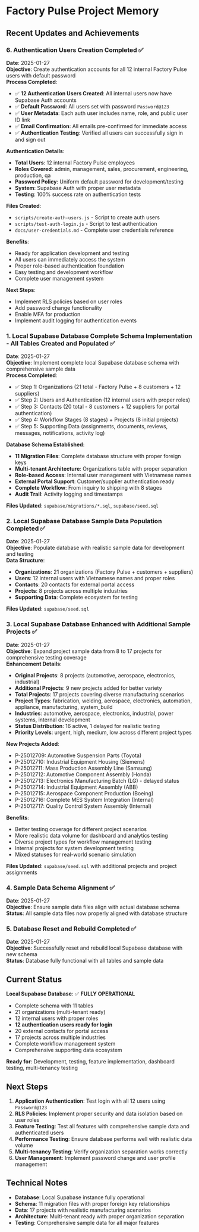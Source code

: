 # Factory Pulse Project Memory

## Recent Updates and Achievements

### 6. **Authentication Users Creation Completed** ✅
**Date**: 2025-01-27  
**Objective**: Create authentication accounts for all 12 internal Factory Pulse users with default password  
**Process Completed**:
- ✅ **12 Authentication Users Created**: All internal users now have Supabase Auth accounts
- ✅ **Default Password**: All users set with password `Password@123`
- ✅ **User Metadata**: Each auth user includes name, role, and public user ID link
- ✅ **Email Confirmation**: All emails pre-confirmed for immediate access
- ✅ **Authentication Testing**: Verified all users can successfully sign in and sign out

**Authentication Details**:
- **Total Users**: 12 internal Factory Pulse employees
- **Roles Covered**: admin, management, sales, procurement, engineering, production, qa
- **Password Policy**: Uniform default password for development/testing
- **System**: Supabase Auth with proper user metadata
- **Testing**: 100% success rate on authentication tests

**Files Created**:
- `scripts/create-auth-users.js` - Script to create auth users
- `scripts/test-auth-login.js` - Script to test authentication
- `docs/user-credentials.md` - Complete user credentials reference

**Benefits**:
- Ready for application development and testing
- All users can immediately access the system
- Proper role-based authentication foundation
- Easy testing and development workflow
- Complete user management system

**Next Steps**:
- Implement RLS policies based on user roles
- Add password change functionality
- Enable MFA for production
- Implement audit logging for authentication events

### 1. **Local Supabase Database Complete Schema Implementation - All Tables Created and Populated** ✅
**Date**: 2025-01-27  
**Objective**: Implement complete local Supabase database schema with comprehensive sample data  
**Process Completed**:
- ✅ Step 1: Organizations (21 total - Factory Pulse + 8 customers + 12 suppliers)
- ✅ Step 2: Users and Authentication (12 internal users with proper roles)
- ✅ Step 3: Contacts (20 total - 8 customers + 12 suppliers for portal authentication)
- ✅ Step 4: Workflow Stages (8 stages) + Projects (8 initial projects)
- ✅ Step 5: Supporting Data (assignments, documents, reviews, messages, notifications, activity log)

**Database Schema Established**:
- **11 Migration Files**: Complete database structure with proper foreign keys
- **Multi-tenant Architecture**: Organizations table with proper separation
- **Role-based Access**: Internal user management with Vietnamese names
- **External Portal Support**: Customer/supplier authentication ready
- **Complete Workflow**: From inquiry to shipping with 8 stages
- **Audit Trail**: Activity logging and timestamps

**Files Updated**: `supabase/migrations/*.sql`, `supabase/seed.sql`

### 2. **Local Supabase Database Sample Data Population Completed** ✅
**Date**: 2025-01-27  
**Objective**: Populate database with realistic sample data for development and testing  
**Data Structure**:
- **Organizations**: 21 organizations (Factory Pulse + customers + suppliers)
- **Users**: 12 internal users with Vietnamese names and proper roles
- **Contacts**: 20 contacts for external portal access
- **Projects**: 8 projects across multiple industries
- **Supporting Data**: Complete ecosystem for testing

**Files Updated**: `supabase/seed.sql`

### 3. **Local Supabase Database Enhanced with Additional Sample Projects** ✅
**Date**: 2025-01-27  
**Objective**: Expand project sample data from 8 to 17 projects for comprehensive testing coverage  
**Enhancement Details**:
- **Original Projects**: 8 projects (automotive, aerospace, electronics, industrial)
- **Additional Projects**: 9 new projects added for better variety
- **Total Projects**: 17 projects covering diverse manufacturing scenarios
- **Project Types**: fabrication, welding, aerospace, electronics, automation, appliance, manufacturing, system_build
- **Industries**: automotive, aerospace, electronics, industrial, power systems, internal development
- **Status Distribution**: 16 active, 1 delayed for realistic testing
- **Priority Levels**: urgent, high, medium, low across different project types

**New Projects Added**:
- P-25012709: Automotive Suspension Parts (Toyota)
- P-25012710: Industrial Equipment Housing (Siemens)  
- P-25012711: Mass Production Assembly Line (Samsung)
- P-25012712: Automotive Component Assembly (Honda)
- P-25012713: Electronics Manufacturing Batch (LG) - delayed status
- P-25012714: Industrial Equipment Assembly (ABB)
- P-25012715: Aerospace Component Production (Boeing)
- P-25012716: Complete MES System Integration (Internal)
- P-25012717: Quality Control System Assembly (Internal)

**Benefits**:
- Better testing coverage for different project scenarios
- More realistic data volume for dashboard and analytics testing
- Diverse project types for workflow management testing
- Internal projects for system development testing
- Mixed statuses for real-world scenario simulation

**Files Updated**: `supabase/seed.sql` with additional projects and project assignments

### 4. **Sample Data Schema Alignment** ✅
**Date**: 2025-01-27  
**Objective**: Ensure sample data files align with actual database schema  
**Status**: All sample data files now properly aligned with database structure

### 5. **Database Reset and Rebuild Completed** ✅
**Date**: 2025-01-27  
**Objective**: Successfully reset and rebuild local Supabase database with new schema  
**Status**: Database fully functional with all tables and sample data

## Current Status

**Local Supabase Database**: ✅ **FULLY OPERATIONAL**
- Complete schema with 11 tables
- 21 organizations (multi-tenant ready)
- 12 internal users with proper roles
- **12 authentication users ready for login**
- 20 external contacts for portal access
- 17 projects across multiple industries
- Complete workflow management system
- Comprehensive supporting data ecosystem

**Ready for**: Development, testing, feature implementation, dashboard testing, multi-tenancy testing

## Next Steps

1. **Application Authentication**: Test login with all 12 users using `Password@123`
2. **RLS Policies**: Implement proper security and data isolation based on user roles
3. **Feature Testing**: Test all features with comprehensive sample data and authenticated users
4. **Performance Testing**: Ensure database performs well with realistic data volume
5. **Multi-tenancy Testing**: Verify organization separation works correctly
6. **User Management**: Implement password change and user profile management

## Technical Notes

- **Database**: Local Supabase instance fully operational
- **Schema**: 11 migration files with proper foreign key relationships
- **Data**: 17 projects with realistic manufacturing scenarios
- **Architecture**: Multi-tenant ready with proper organization separation
- **Testing**: Comprehensive sample data for all major features